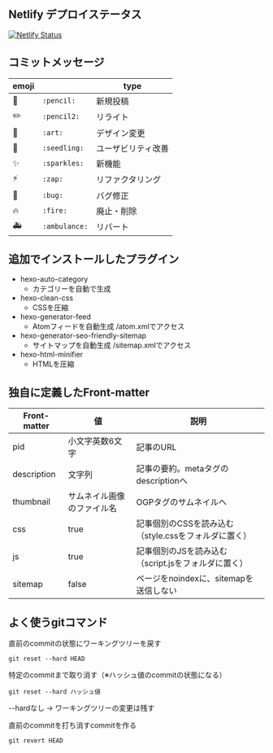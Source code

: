 ## Netlify デプロイステータス

[![Netlify Status](https://api.netlify.com/api/v1/badges/5ab6c650-4547-4cb9-9f56-c9b98f207370/deploy-status)](https://app.netlify.com/sites/pixelog/deploys)


## コミットメッセージ

emoji |  | type
--- | --- | ---
📝 | `:pencil:` | 新規投稿
✏️ | `:pencil2:` | リライト
🎨 | `:art:` | デザイン変更
🌱 | `:seedling:` | ユーザビリティ改善
✨ | `:sparkles:` | 新機能
⚡️ | `:zap:` | リファクタリング
🐛 | `:bug:` | バグ修正
🔥 | `:fire:` | 廃止・削除
🚑 | `:ambulance:` | リバート



## 追加でインストールしたプラグイン

- hexo-auto-category
  - カテゴリーを自動で生成
- hexo-clean-css
  - CSSを圧縮
- hexo-generator-feed
  - Atomフィードを自動生成 /atom.xmlでアクセス
- hexo-generator-seo-friendly-sitemap
  - サイトマップを自動生成 /sitemap.xmlでアクセス
- hexo-html-minifier
  - HTMLを圧縮


## 独自に定義したFront-matter

|Front-matter| 値             | 説明                                   |
|-----------|-----------------|----------------------------------------|
|pid        |小文字英数6文字  |記事のURL                                |
|description|文字列  |記事の要約。metaタグのdescriptionへ                |
|thumbnail  |サムネイル画像のファイル名 |OGPタグのサムネイルへ             |
|css        |true     |記事個別のCSSを読み込む（style.cssをフォルダに置く）|
|js         |true    |記事個別のJSを読み込む（script.jsをフォルダに置く）  |
|sitemap     |false   |ページをnoindexに、sitemapを送信しない       |


## よく使うgitコマンド


直前のcommitの状態にワーキングツリーを戻す
```
git reset --hard HEAD
```

特定のcommitまで取り消す（※ハッシュ値のcommitの状態になる）
```
git reset --hard ハッシュ値
```

--hardなし → ワーキングツリーの変更は残す


直前のcommitを打ち消すcommitを作る
```
git revert HEAD
```

